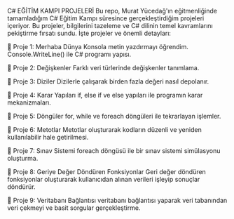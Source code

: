  C# EĞİTİM KAMPI PROJELERİ
Bu repo, Murat Yücedağ'ın eğitmenliğinde tamamladığım C# Eğitim Kampı süresince gerçekleştirdiğim projeleri içeriyor. Bu projeler, bilgilerini tazeleme ve C# dilinin temel kavramlarını pekiştirme fırsatı sundu. İşte projeler ve önemli detayları:

🔹 Proje 1: Merhaba Dünya
Konsola metin yazdırmayı öğrendim. Console.WriteLine() ile C# programı yapısı.

🔹 Proje 2: Değişkenler
Farklı veri türlerinde değişkenler tanımlama.

🔹 Proje 3: Diziler
Dizilerle çalışarak birden fazla değeri nasıl depolanır.

🔹 Proje 4: Karar Yapıları
if, else if ve else yapıları ile programın karar mekanizmaları.

🔹 Proje 5: Döngüler
for, while ve foreach döngüleri ile tekrarlayan işlemler.

🔹 Proje 6: Metotlar
Metotlar oluşturarak kodların düzenli ve yeniden kullanılabilir hale getirilmesi.

🔹 Proje 7: Sınav Sistemi
foreach döngüsü ile bir sınav sistemi simülasyonu oluşturma.

🔹 Proje 8: Geriye Değer Döndüren Fonksiyonlar
Geri değer döndüren fonksiyonlar oluşturarak kullanıcıdan alınan verileri işleyip sonuçlar döndürür.

🔹 Proje 9: Veritabanı Bağlantısı
 veritabanı bağlantısı yaparak veri tabanından veri çekmeyi ve basit sorgular gerçekleştirme.
